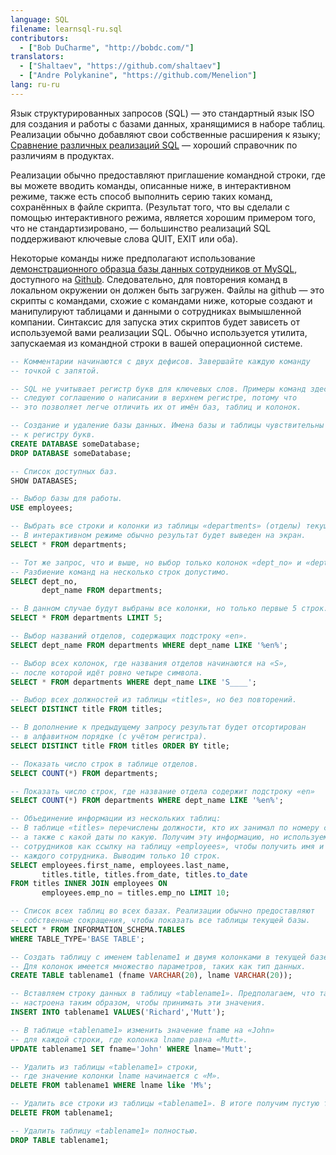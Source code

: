 ```yaml
---
language: SQL
filename: learnsql-ru.sql
contributors:
  - ["Bob DuCharme", "http://bobdc.com/"]
translators:
  - ["Shaltaev", "https://github.com/shaltaev"]
  - ["Andre Polykanine", "https://github.com/Menelion"]
lang: ru-ru
---
```


Язык структурированных запросов (SQL) — это стандартный язык ISO для создания
и работы с базами данных, хранящимися в наборе таблиц. Реализации обычно
добавляют свои собственные расширения к языку;
[Сравнение различных реализаций SQL](http://troels.arvin.dk/db/rdbms/) — хороший справочник по различиям в продуктах.

Реализации обычно предоставляют приглашение командной строки, где вы можете
вводить команды, описанные ниже, в интерактивном режиме, также есть способ
выполнить серию таких команд, сохранённых в файле скрипта.
(Результат того, что вы сделали с помощью интерактивного режима, является
хорошим примером того, что не стандартизировано, — большинство реализаций SQL
поддерживают ключевые слова QUIT, EXIT или оба).

Некоторые команды ниже предполагают использование
[демонстрационного образца базы данных сотрудников от MySQL](https://dev.mysql.com/doc/employee/en/), доступного на [Github](https://github.com/datacharmer/test_db).
Следовательно, для повторения команд в локальном окружении он должен быть загружен.
Файлы на github — это скрипты с командами, схожие с командами ниже,
которые создают и манипулируют таблицами и данными о сотрудниках вымышленной
компании. Синтаксис для запуска этих скриптов будет зависеть от используемой
вами реализации SQL. Обычно используется утилита, запускаемая из командной
строки в вашей операционной системе.

```sql
-- Комментарии начинаются с двух дефисов. Завершайте каждую команду
-- точкой с запятой.

-- SQL не учитывает регистр букв для ключевых слов. Примеры команд здесь
-- следуют соглашению о написании в верхнем регистре, потому что
-- это позволяет легче отличить их от имён баз, таблиц и колонок.

-- Создание и удаление базы данных. Имена базы и таблицы чувствительны
-- к регистру букв.
CREATE DATABASE someDatabase;
DROP DATABASE someDatabase;

-- Список доступных баз.
SHOW DATABASES;

-- Выбор базы для работы.
USE employees;

-- Выбрать все строки и колонки из таблицы «departments» (отделы) текущей базы.
-- В интерактивном режиме обычно результат будет выведен на экран.
SELECT * FROM departments;

-- Тот же запрос, что и выше, но выбор только колонок «dept_no» и «dept_name».
-- Разбиение команд на несколько строк допустимо.
SELECT dept_no,
       dept_name FROM departments;

-- В данном случае будут выбраны все колонки, но только первые 5 строк.
SELECT * FROM departments LIMIT 5;

-- Выбор названий отделов, содержащих подстроку «en».
SELECT dept_name FROM departments WHERE dept_name LIKE '%en%';

-- Выбор всех колонок, где названия отделов начинаются на «S»,
-- после которой идёт ровно четыре символа.
SELECT * FROM departments WHERE dept_name LIKE 'S____';

-- Выбор всех должностей из таблицы «titles», но без повторений.
SELECT DISTINCT title FROM titles;

-- В дополнение к предыдущему запросу результат будет отсортирован
-- в алфавитном порядке (с учётом регистра).
SELECT DISTINCT title FROM titles ORDER BY title;

-- Показать число строк в таблице отделов.
SELECT COUNT(*) FROM departments;

-- Показать число строк, где название отдела содержит подстроку «en»
SELECT COUNT(*) FROM departments WHERE dept_name LIKE '%en%';

-- Объединение информации из нескольких таблиц:
-- В таблице «titles» перечислены должности, кто их занимал по номеру сотрудника,
-- а также с какой даты по какую. Получим эту информацию, но используем номера
-- сотрудников как ссылку на таблицу «employees», чтобы получить имя и фамилию
-- каждого сотрудника. Выводим только 10 строк.
SELECT employees.first_name, employees.last_name,
       titles.title, titles.from_date, titles.to_date
FROM titles INNER JOIN employees ON
       employees.emp_no = titles.emp_no LIMIT 10;

-- Список всех таблиц во всех базах. Реализации обычно предоставляют
-- собственные сокращения, чтобы показать все таблицы текущей базы.
SELECT * FROM INFORMATION_SCHEMA.TABLES
WHERE TABLE_TYPE='BASE TABLE';

-- Создать таблицу с именем tablename1 и двумя колонками в текущей базе.
-- Для колонок имеется множество параметров, таких как тип данных.
CREATE TABLE tablename1 (fname VARCHAR(20), lname VARCHAR(20));

-- Вставляем строку данных в таблицу «tablename1». Предполагаем, что таблица
-- настроена таким образом, чтобы принимать эти значения.
INSERT INTO tablename1 VALUES('Richard','Mutt');

-- В таблице «tablename1» изменить значение fname на «John»
-- для каждой строки, где колонка lname равна «Mutt».
UPDATE tablename1 SET fname='John' WHERE lname='Mutt';

-- Удалить из таблицы «tablename1» строки,
-- где значение колонки lname начинается с «M».
DELETE FROM tablename1 WHERE lname like 'M%';

-- Удалить все строки из таблицы «tablename1». В итоге получим пустую таблицу.
DELETE FROM tablename1;

-- Удалить таблицу «tablename1» полностью.
DROP TABLE tablename1;
```
